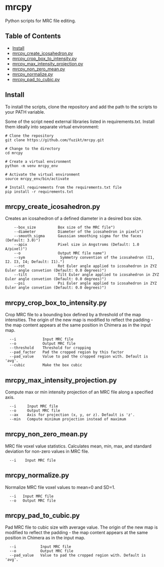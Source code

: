 # mrcpy
Python scripts for MRC file editing.

## Table of Contents
- [Install](#install)
- [mrcpy_create_icosahedron.py](#mrcpy_create_icosahedronpy)
- [mrcpy_crop_box_to_intensity.py](#mrcpy_crop_box_to_intensitypy)
- [mrcpy_max_intensity_projection.py](#mrcpy_max_intensity_projectionpy)
- [mrcpy_non_zero_mean.py](#mrcpy_non_zero_meanpy)
- [mrcpy_normalize.py](#mrcpy_normalizepy)
- [mrcpy_pad_to_cubic.py](#mrcpy_pad_to_cubicpy)

## Install
To install the scripts, clone the repository and add the path to the scripts to your PATH variable.

Some of the script need external libraries listed in requirements.txt. Install them ideally into separate virtual environment:
```
# Clone the repository
git clone https://github.com/fuzikt/mrcpy.git

# Change to the directory
cd mrcpy

# Create a virtual environment
python -m venv mrcpy_env

# Activate the virtual environment
source mrcpy_env/bin/activate

# Install requirements from the requirements.txt file
pip install -r requirements.txt
```

## mrcpy_create_icosahedron.py
Creates an icosahedron of a defined diameter in a desired box size.
```
    --box_size          Box size of the MRC file")
    --diameter          Diameter of the icosahedron in pixels")
    --smooth_sigma      Gaussian smoothing sigma for the faces (Default: 3.0)")
    --apix              Pixel size in Angstroms (Default: 1.0 A/pixel)")
    --o                 Output MRC file name")
    --sym                Symmetry convention of the icosahedron (I1, I2. I3, I4; Default: I1).")
    --rot               Rot Euler angle applied to icosahedron in ZYZ Euler angle convetion (Default: 0.0 degrees)")
    --tilt              Tilt Euler angle applied to icosahedron in ZYZ Euler angle convetion (Default: 0.0 degrees)")
    --psi               Psi Euler angle applied to icosahedron in ZYZ Euler angle convetion (Default: 0.0 degrees)")
```

## mrcpy_crop_box_to_intensity.py
Crop MRC file to a bounding box defined by a threshold of the map intensities. The origin of the new map is modified to reflect the padding - the map content appears at the same position in Chimera as in the input map.
```
  --i            Input MRC file
  --o            Output MRC file
  --threshold    Threshold for cropping
  --pad_factor   Pad the cropped region by this factor
  --pad_value    Value to pad the cropped region with. Default is 'avg'.
  --cubic        Make the box cubic
```

## mrcpy_max_intensity_projection.py
Compute max or min intensity projection of an MRC file along a specified axis.
```
  --i     Input MRC file
  --o     Output MRC file
  --ax    Axis for projection (x, y, or z). Default is 'z'.
  --min   Compute minimum projection instead of maximum
```

## mrcpy_non_zero_mean.py
MRC file voxel value statistics. Calculates mean, min, max, and standard deviation for non-zero values in MRC file.
```
  --i    Input MRC file
```

## mrcpy_normalize.py
Normalize MRC file voxel values to mean=0 and SD=1.
```
  --i   Input MRC file
  --o   Output MRC file
```

## mrcpy_pad_to_cubic.py
Pad MRC file to cubic size with average value. The origin of the new map is modified to reflect the padding - the map content appears at the same position in Chimera as in the input map.
```
  --i           Input MRC file
  --o           Output MRC file
  --pad_value   Value to pad the cropped region with. Default is 'avg'.
```
